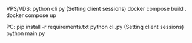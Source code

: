 VPS/VDS:
python cli.py (Setting client sessions)
docker compose build .
docker compose up

PC:
pip install -r requirements.txt
python cli.py (Setting client sessions)
python main.py
